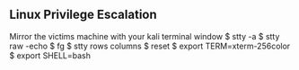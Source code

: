 Linux Privilege Escalation
--------------------------

<Fixing a Shell>
Mirror the victims machine with your kali terminal window
$ stty -a  
$ stty raw -echo
$ fg
$ stty rows <number> columns <number>
$ reset
$ export TERM=xterm-256color
$ export SHELL=bash


